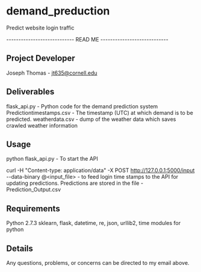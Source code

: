 demand_preduction
=================

Predict website login traffic

---------------------------- READ ME ---------------------------- 

Project Developer
---------------

Joseph Thomas  -	jt635@cornell.edu


Deliverables
------------

flask_api.py - Python code for the demand prediction system
Predictiontimestamps.csv - The timestamp (UTC) at which demand is to be predicted.
weatherdata.csv - dump of the weather data which saves crawled weather information

Usage
-----


python flask_api.py - To start the API

curl -H "Content-type: application/data" -X POST http://127.0.0.1:5000/input --data-binary @<input_file> - to feed login time stamps to the API for updating predictions. Predictions are stored in the file - Prediction_Output.csv


Requirements
------------

Python 2.7.3
sklearn, flask, datetime, re, json, urllib2, time modules for python


Details
-------
Any questions, problems, or concerns can be directed to my email above.
